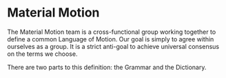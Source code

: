 # Material Motion

The Material Motion team is a cross-functional group working together to define a common Language of Motion. Our goal is simply to agree within ourselves as a group. It is a strict anti-goal to achieve universal consensus on the terms we choose.

There are two parts to this definition: the Grammar and the Dictionary.
